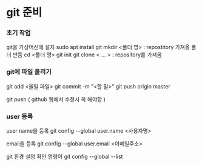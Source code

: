 # git 준비

### 초기 작업

git을 가상머신에 설치
sudo apt install git
mkdir <폴더 명> : repostitory 가져올 폴더 만듬
cd <폴더 명>
git init
git clone < ... > : repository를 가져옴



### git에 파일 올리기
git add <올릴 파일>
git commit -m "<할 말>"
git push origin master

git push ( github 웹에서 수정시 꼭 해야함 )


### user 등록
user name을 등록
git config --global user.name <사용자명>

email을 등록
git config --global user.email <이메일주소>

git 환경 설정 확인 명령어
git config --global --list 
